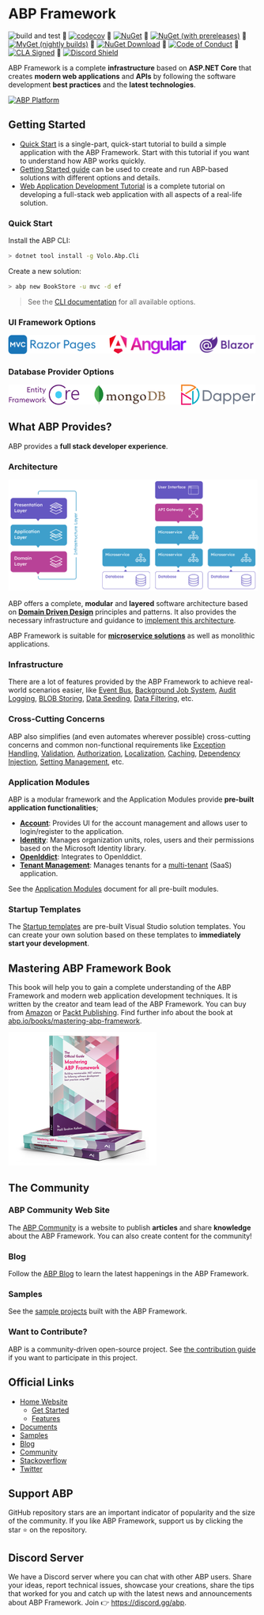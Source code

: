# ABP Framework

![build and test](https://img.shields.io/github/actions/workflow/status/abpframework/abp/build-and-test.yml?branch=dev&style=flat-square) 🔹 [![codecov](https://codecov.io/gh/abpframework/abp/branch/dev/graph/badge.svg?token=jUKLCxa6HF)](https://codecov.io/gh/abpframework/abp) 🔹 [![NuGet](https://img.shields.io/nuget/v/Volo.Abp.Core.svg?style=flat-square)](https://www.nuget.org/packages/Volo.Abp.Core) 🔹 [![NuGet (with prereleases)](https://img.shields.io/nuget/vpre/Volo.Abp.Core.svg?style=flat-square)](https://www.nuget.org/packages/Volo.Abp.Core) 🔹 [![MyGet (nightly builds)](https://img.shields.io/myget/abp-nightly/vpre/Volo.Abp.svg?style=flat-square)](https://abp.io/docs/latest/release-info/nightly-builds) 🔹 
[![NuGet Download](https://img.shields.io/nuget/dt/Volo.Abp.Core.svg?style=flat-square)](https://www.nuget.org/packages/Volo.Abp.Core) 🔹 [![Code of Conduct](https://img.shields.io/badge/Contributor%20Covenant-v2.0%20adopted-ff69b4.svg)](https://github.com/abpframework/abp/blob/dev/CODE_OF_CONDUCT.md) 🔹 [![CLA Signed](https://cla-assistant.io/readme/badge/abpframework/abp)](https://cla-assistant.io/abpframework/abp) 🔹 [![Discord Shield](https://discord.com/api/guilds/951497912645476422/widget.png?style=shield)](https://discord.gg/abp)

ABP Framework is a complete **infrastructure** based on **ASP.NET Core** that creates **modern web applications** and **APIs** by following the software development **best practices** and the **latest technologies**.

[![ABP Platform](https://github.com/user-attachments/assets/200653c0-0e69-4b47-b76a-3a83460aaab6)](https://abp.io) 

## Getting Started

- [Quick Start](https://abp.io/docs/latest/tutorials/todo) is a single-part, quick-start tutorial to build a simple application with the ABP Framework. Start with this tutorial if you want to understand how ABP works quickly.
- [Getting Started guide](https://abp.io/docs/latest/get-started) can be used to create and run ABP-based solutions with different options and details.
- [Web Application Development Tutorial](https://abp.io/docs/latest/tutorials/book-store) is a complete tutorial on developing a full-stack web application with all aspects of a real-life solution.

### Quick Start

Install the ABP CLI:

````bash
> dotnet tool install -g Volo.Abp.Cli
````

Create a new solution:

````bash
> abp new BookStore -u mvc -d ef
````

> See the [CLI documentation](https://abp.io/docs/latest/cli) for all available options.



### UI Framework Options

<img width="500" src="docs/en/images/ui-options.png">



### Database Provider Options

<img width="500" src="docs/en/images/db-options.png">



## What ABP Provides?

ABP provides a **full stack developer experience**.



### Architecture

<img src="docs/en/images/ddd-microservice-simple.png">

ABP offers a complete, **modular** and **layered** software architecture based on **[Domain Driven Design](https://abp.io/docs/latest/framework/architecture/domain-driven-design)** principles and patterns. It also provides the necessary infrastructure and guidance to [implement this architecture](https://abp.io/books/implementing-domain-driven-design).

ABP Framework is suitable for **[microservice solutions](https://abp.io/docs/latest/framework/architecture/microservices)** as well as monolithic applications.



### Infrastructure

There are a lot of features provided by the ABP Framework to achieve real-world scenarios easier, like [Event Bus](https://abp.io/docs/latest/framework/infrastructure/event-bus), [Background Job System](https://abp.io/docs/latest/framework/infrastructure/background-jobs), [Audit Logging](https://abp.io/docs/latest/framework/infrastructure/audit-logging), [BLOB Storing](https://abp.io/docs/latest/framework/infrastructure/blob-storing), [Data Seeding](https://abp.io/docs/latest/framework/infrastructure/data-seeding), [Data Filtering](https://abp.io/docs/latest/framework/infrastructure/data-filtering), etc.



### Cross-Cutting Concerns

ABP also simplifies (and even automates wherever possible) cross-cutting concerns and common non-functional requirements like [Exception Handling](https://abp.io/docs/latest/framework/fundamentals/exception-handling), [Validation](https://abp.io/docs/latest/framework/fundamentals/validation), [Authorization](https://abp.io/docs/latest/framework/fundamentals/authorizationn), [Localization](https://abp.io/docs/latest/framework/fundamentals/localization), [Caching](https://abp.io/docs/latest/framework/fundamentals/caching), [Dependency Injection](https://abp.io/docs/latest/framework/fundamentals/dependency-injection), [Setting Management](https://abp.io/docs/latest/framework/infrastructure/settings), etc.



### Application Modules

ABP is a modular framework and the Application Modules provide **pre-built application functionalities**;

- [**Account**](https://abp.io/docs/latest/modules/account): Provides UI for the account management and allows user to login/register to the application.
- **[Identity](https://abp.io/docs/latest/modules/identity)**: Manages organization units, roles, users and their permissions based on the Microsoft Identity library.
- [**OpenIddict**](https://abp.io/docs/latest/modules/openiddict): Integrates to OpenIddict.
- [**Tenant Management**](https://abp.io/docs/latest/modules/tenant-management): Manages tenants for a [multi-tenant](https://abp.io/docs/latest/framework/architecture/multi-tenancy) (SaaS) application.

See the [Application Modules](https://abp.io/docs/latest/modules) document for all pre-built modules.



### Startup Templates

The [Startup templates](https://abp.io/docs/latest/solution-templates) are pre-built Visual Studio solution templates. You can create your own solution based on these templates to **immediately start your development**.



## Mastering ABP Framework Book

This book will help you to gain a complete understanding of the ABP Framework and modern web application development techniques. It is written by the creator and team lead of the ABP Framework. You can buy from [Amazon](https://www.amazon.com/gp/product/B097Z2DM8Q) or [Packt Publishing](https://www.packtpub.com/product/mastering-abp-framework/9781801079242). Find further info about the book at [abp.io/books/mastering-abp-framework](https://abp.io/books/mastering-abp-framework).

![book-mastering-abp-framework](docs/en/images/book-mastering-abp-framework.png)



## The Community

### ABP Community Web Site

The [ABP Community](https://abp.io/community) is a website to publish **articles** and share **knowledge** about the ABP Framework. You can also create content for the community!

### Blog

Follow the [ABP Blog](https://abp.io/blog) to learn the latest happenings in the ABP Framework.

### Samples

See the [sample projects](https://abp.io/docs/latest/samples) built with the ABP Framework.

### Want to Contribute?

ABP is a community-driven open-source project. See [the contribution guide](https://abp.io/docs/latest/contribution) if you want to participate in this project.



## Official Links

* [Home Website](https://abp.io)
  * [Get Started](https://abp.io/get-started)
  * [Features](https://abp.io/framework)
* [Documents](https://abp.io/docs/latest)
* [Samples](https://abp.io/docs/latest/samples)
* [Blog](https://abp.io/blog)
* [Community](https://abp.io/community)
* [Stackoverflow](https://stackoverflow.com/questions/tagged/abp)
* [Twitter](https://twitter.com/abpframework)



## Support ABP

GitHub repository stars are an important indicator of popularity and the size of the community. If you like ABP Framework, support us by clicking the star :star: on the repository.



## Discord Server

We have a Discord server where you can chat with other ABP users. Share your ideas, report technical issues, showcase your creations, share the tips that worked for you and catch up with the latest news and announcements about ABP Framework. Join 👉 https://discord.gg/abp.

